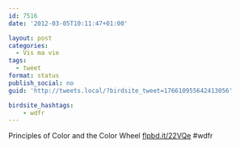 ```yaml
---
id: 7516
date: '2012-03-05T10:11:47+01:00'

layout: post
categories:
  - Vis ma vie
tags:
  - tweet
format: status
publish_social: no
guid: 'http://tweets.local/?birdsite_tweet=176610955642413056'

birdsite_hashtags:
    - wdfr
---
```


Principles of Color and the Color Wheel [flpbd.it/22VQe](http://flpbd.it/22VQe) #wdfr